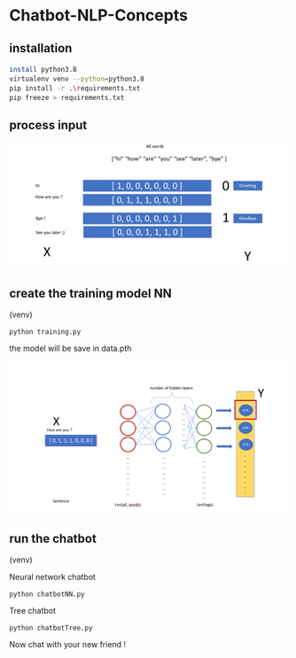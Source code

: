 # Chatbot-NLP-Concepts

## installation

```bash
install python3.8
virtualenv venv --python=python3.8
pip install -r .\requirements.txt
pip freeze > requirements.txt
```
## process input

![Screenshot](/NLP_process.png)

## create the training model NN
(venv)

```
python training.py
```

the model will be save in data.pth

![Screenshot](/NN_diagram.png)

## run the chatbot

(venv)

Neural network chatbot

```
python chatbotNN.py
```

Tree chatbot

```
python chatbotTree.py
```

Now chat with your new friend !
